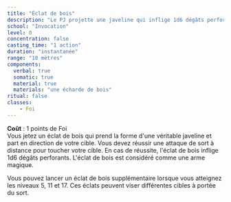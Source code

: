 ```yaml
---
title: "Éclat de bois"
description: "Le PJ projette une javeline qui inflige 1d6 dégâts perforants."
school: "Invocation"
level: 0
concentration: false
casting_time: "1 action"
duration: "instantanée"
range: "18 mètres"
components:
  verbal: true
  somatic: true
  material: true
  materials: "une écharde de bois"
ritual: false
classes:
    - Foi
---
```

**Coût** : 1 points de Foi  
Vous jetez un éclat de bois qui prend la forme d'une véritable javeline et part en direction de votre cible. Vous devez réussir une attaque de sort à distance pour toucher votre cible. En cas de réussite, l'éclat de bois inflige 1d6 dégâts perforants. L'éclat de bois est considéré comme une arme magique.

Vous pouvez lancer un éclat de bois supplémentaire lorsque vous atteignez les niveaux 5, 11 et 17. Ces éclats peuvent viser différentes cibles à portée du sort.
